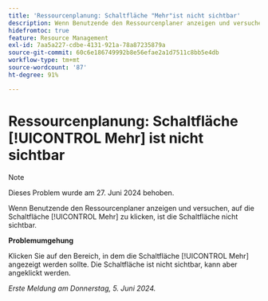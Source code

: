 ```yaml
---
title: 'Ressourcenplanung: Schaltfläche "Mehr"ist nicht sichtbar'
description: Wenn Benutzende den Ressourcenplaner anzeigen und versuchen, auf die Schaltfläche [!UICONTROL Mehr] zu klicken, ist die Schaltfläche nicht sichtbar. Eine Problemumgehung ist verfügbar.
hidefromtoc: true
feature: Resource Management
exl-id: 7aa5a227-cdbe-4131-921a-78a87235879a
source-git-commit: 60c6e186749992b8e56efae2a1d7511c8bb5e4db
workflow-type: tm+mt
source-wordcount: '87'
ht-degree: 91%

---
```


# Ressourcenplanung: Schaltfläche [!UICONTROL Mehr] ist nicht sichtbar

>[!NOTE]
>
>Dieses Problem wurde am 27. Juni 2024 behoben.

Wenn Benutzende den Ressourcenplaner anzeigen und versuchen, auf die Schaltfläche [!UICONTROL Mehr] zu klicken, ist die Schaltfläche nicht sichtbar.

**Problemumgehung**

Klicken Sie auf den Bereich, in dem die Schaltfläche [!UICONTROL Mehr] angezeigt werden sollte. Die Schaltfläche ist nicht sichtbar, kann aber angeklickt werden.

_Erste Meldung am Donnerstag, 5. Juni 2024._
